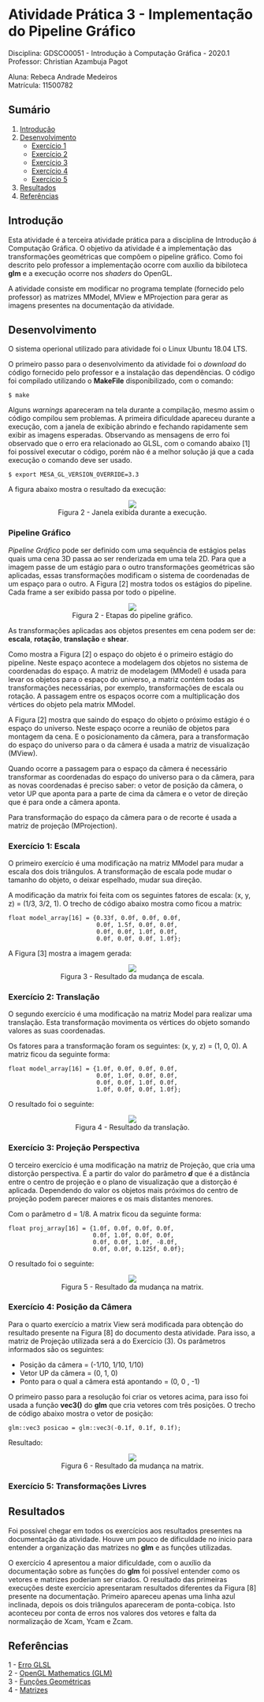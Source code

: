 # Atividade Prática 3 - Implementação do Pipeline Gráfico

Disciplina: GDSCO0051 - Introdução à Computação Gráfica - 2020.1 <br />
Professor: Christian Azambuja Pagot

Aluna: Rebeca Andrade Medeiros <br />
Matrícula: 11500782

## Sumário

1. [Introdução](https://github.com/rebecamedeiros/icg/blob/main/Atividade_3/Atividade_3.md#introdu%C3%A7%C3%A3o)
2. [Desenvolvimento](https://github.com/rebecamedeiros/icg/blob/main/Atividade_3/Atividade_3.md#desenvolvimento) <br />
   * [Exercício 1](https://github.com/rebecamedeiros/icg/blob/main/Atividade_3/Atividade_3.md#exerc%C3%ADcio-1-escala)<br />
   * [Exercício 2](https://github.com/rebecamedeiros/icg/blob/main/Atividade_3/Atividade_3.md#exerc%C3%ADcio-2-transla%C3%A7%C3%A3o) <br />
   * [Exercício 3](https://github.com/rebecamedeiros/icg/blob/main/Atividade_3/Atividade_3.md#exerc%C3%ADcio-3-proje%C3%A7%C3%A3o-perspectiva) <br />
   * [Exercício 4](https://github.com/rebecamedeiros/icg/blob/main/Atividade_3/Atividade_3.md#exerc%C3%ADcio-4-posi%C3%A7%C3%A3o-da-c%C3%A2mera)<br />
   * [Exercício 5](https://github.com/rebecamedeiros/icg/blob/main/Atividade_3/Atividade_3.md#exerc%C3%ADcio-5-transforma%C3%A7%C3%B5es-livres)<br />
3. [Resultados](https://github.com/rebecamedeiros/icg/blob/main/Atividade_3/Atividade_3.md#resultados)
4. [Referências](https://github.com/rebecamedeiros/icg/blob/main/Atividade_3/Atividade_3.md#refer%C3%AAncias)

## Introdução
Esta atividade é a terceira atividade prática para a disciplina de Introdução á Computação Gráfica. O objetivo da atividade é a implementação das transformações geométricas que compõem o pipeline gráfico. Como foi descrito pelo professor a implementação ocorre com auxílio da bibiloteca **glm** e a execução ocorre nos *shaders* do OpenGL.

A atividade consiste em modificar no programa template (fornecido pelo professor) as matrizes MModel, MView e MProjection para gerar as imagens presentes na documentação da atividade. 

## Desenvolvimento
O sistema operional utilizado para atividade foi o Linux Ubuntu 18.04 LTS.

O primeiro passo para o desenvolvimento da atividade foi o *download* do código fornecido pelo professor e a instalação das dependências. O código foi compilado utilizando o **MakeFile** disponibilizado, com o comando: 

```
$ make
```
Alguns *warnings* apareceram na tela durante a compilação, mesmo assim o código compilou sem problemas. A primeira dificuldade apareceu durante a execução, com a janela de exibição abrindo e fechando rapidamente sem exibir as imagens esperadas. Observando as mensagens de erro foi observado que o erro era relacionado ao GLSL, com o comando abaixo [1] foi possível executar o código, porém não é a melhor solução já que a cada execução o comando deve ser usado.

```
$ export MESA_GL_VERSION_OVERRIDE=3.3
```
A figura abaixo mostra o resultado da execução:

<p align="center">
  <img src="https://github.com/rebecamedeiros/icg/blob/main/Atividade_3/Figuras/img1.png" /> <br />
  Figura 2 - Janela exibida durante a execução.
</p>

### Pipeline Gráfico

*Pipeline Gráfico* pode ser definido com uma sequência de estágios pelas quais uma cena 3D passa ao ser renderizada em uma tela 2D. Para que a imagem passe de um estágio para o outro transformações geométricas são aplicadas, essas transformações modificam o sistema de coordenadas de um espaço para o outro. A Figura [2] mostra todos os estágios do pipeline. Cada frame a ser exibido passa por todo o pipeline.

<p align="center">
  <img src="https://github.com/rebecamedeiros/icg/blob/main/Atividade_3/Figuras/pipeline_g.png" /> <br />
  Figura 2 - Etapas do pipeline gráfico.
</p>

As transformações aplicadas aos objetos presentes em cena podem ser de: **escala**, **rotação**, **translação** e **shear**. 

Como mostra a Figura [2] o espaço do objeto é o primeiro estágio do pipeline. Neste espaço acontece a modelagem dos objetos no sistema de coordenadas do espaço. A matriz de modelagem (MModel) é usada para levar os objetos para o espaço do universo, a matriz contém todas as transformações necessárias, por exemplo, transformações de escala ou rotação. A passagem entre os espaços ocorre com a multiplicação dos vértices do objeto pela matrix MModel. 

A Figura [2] mostra que saindo do espaço do objeto o próximo estágio é o espaço do universo. Neste espaço ocorre a reunião de objetos para montagem da cena. E o posicionamento da câmera, para a transformação do espaço do universo para o da câmera é usada a matriz de visualização (MView).

Quando ocorre a passagem para o espaço da câmera é necessário transformar as coordenadas do espaço do universo para o da câmera, para as novas coordenadas é preciso saber: o vetor de posição da câmera, o vetor UP que aponta para a parte de cima da câmera e o vetor de direção que é para onde a câmera aponta.

Para transformação do espaço da câmera para o de recorte é usada a matriz de projeção (MProjection). 

### Exercício 1: Escala
O primeiro exercício é uma modificação na matriz MModel para mudar a escala dos dois triângulos. A transformação de escala pode mudar o tamanho do objeto, o deixar espelhado, mudar sua direção.

A modificação da matrix foi feita com os seguintes fatores de escala: (x, y, z) = (1/3, 3/2, 1). O trecho de código abaixo mostra como ficou a matrix: 

```
float model_array[16] = {0.33f, 0.0f, 0.0f, 0.0f, 
                         0.0f, 1.5f, 0.0f, 0.0f, 
                         0.0f, 0.0f, 1.0f, 0.0f, 
                         0.0f, 0.0f, 0.0f, 1.0f};
```
A Figura [3] mostra a imagem gerada:

<p align="center">
  <img src="https://github.com/rebecamedeiros/icg/blob/main/Atividade_3/Figuras/img2.png" /> <br />
  Figura 3 - Resultado da mudança de escala.
</p>


### Exercício 2: Translação
O segundo exercício é uma modificação na matriz Model para realizar uma translação. Esta transformação movimenta os vértices do objeto somando valores as suas coordenadas. 

Os fatores para a transformação foram os seguintes: (x, y, z) = (1, 0, 0). A matriz ficou da seguinte forma: 

```
float model_array[16] = {1.0f, 0.0f, 0.0f, 0.0f, 
                         0.0f, 1.0f, 0.0f, 0.0f, 
                         0.0f, 0.0f, 1.0f, 0.0f, 
                         1.0f, 0.0f, 0.0f, 1.0f};
```
O resultado foi o seguinte:
<p align="center">
  <img src="https://github.com/rebecamedeiros/icg/blob/main/Atividade_3/Figuras/img3.png" /> <br />
  Figura 4 - Resultado da translação.
</p>

### Exercício 3: Projeção Perspectiva
O terceiro exercício é uma modificação na matriz de Projeção, que cria uma distorção perspectiva. É a partir do valor do parâmetro ***d*** que é a distância entre o centro de projeção e o plano de visualização que a distorção é aplicada. Dependendo do valor os objetos mais próximos do centro de projeção podem parecer maiores e os mais distantes menores.

Com o parâmetro d = 1/8. A matrix ficou da seguinte forma:
```
float proj_array[16] = {1.0f, 0.0f, 0.0f, 0.0f, 
                        0.0f, 1.0f, 0.0f, 0.0f, 
                        0.0f, 0.0f, 1.0f, -8.0f, 
                        0.0f, 0.0f, 0.125f, 0.0f};
```
O resultado foi o seguinte:
<p align="center">
  <img src="https://github.com/rebecamedeiros/icg/blob/main/Atividade_3/Figuras/img4.png" /> <br />
  Figura 5 - Resultado da mudança na matrix.
</p>

### Exercício 4: Posição da Câmera
Para o quarto exercício a matrix View será modificada para obtenção do resultado presente na Figura [8] do documento desta atividade. Para isso, a matriz de Projeção utilizada será a do Exercício (3). Os parâmetros informados são os seguintes:

- Posição da câmera = (-1/10, 1/10, 1/10)
- Vetor UP da câmera = (0, 1, 0)
- Ponto para o qual a câmera está apontando = (0, 0 , -1)

O primeiro passo para a resolução foi criar os vetores acima, para isso foi usada a função **vec3()** do **glm** que cria vetores com três posições. O trecho de código abaixo mostra o vetor de posição:

```
glm::vec3 posicao = glm::vec3(-0.1f, 0.1f, 0.1f);
```


Resultado:
<p align="center">
  <img src="https://github.com/rebecamedeiros/icg/blob/main/Atividade_3/Figuras/img5.png" /> <br />
  Figura 6 - Resultado da mudança na matrix.
</p>


### Exercício 5: Transformações Livres


## Resultados
Foi possível chegar em todos os exercícios aos resultados presentes na documentação da atividade. Houve um pouco de dificuldade no ínicio para entender a organização das matrizes no **glm** e as funções utilizadas.

O exercício 4 apresentou a maior dificuldade, com o auxílio da documentação sobre as funções do **glm** foi possível entender como os vetores e matrizes poderiam ser criados. O resultado das primeiras execuções deste exercício apresentaram resultados diferentes da Figura [8] presente na documentação. Primeiro apareceu apenas uma linha azul inclinada, depois os dois triângulos apareceram de ponta-cobiça. Isto aconteceu por conta de erros nos valores dos vetores e falta da normalização de Xcam, Ycam e Zcam. 

## Referências
1 - [Erro GLSL](https://stackoverflow.com/questions/52592309/0110-error-glsl-3-30-is-not-supported-ubuntu-18-04-c) <br />
2 - [OpenGL Mathematics (GLM)](http://www.c-jump.com/bcc/common/Talk3/Math/GLM/GLM.html) <br />
3 - [Funções Geométricas](https://glm.g-truc.net/0.9.4/api/a00131.html#ga68b931c228750eeba844c273c54ca43d) <br />
4 - [Matrizes](http://www.opengl-tutorial.org/beginners-tutorials/tutorial-3-matrices/#the-projection-matrix) <br /> 
